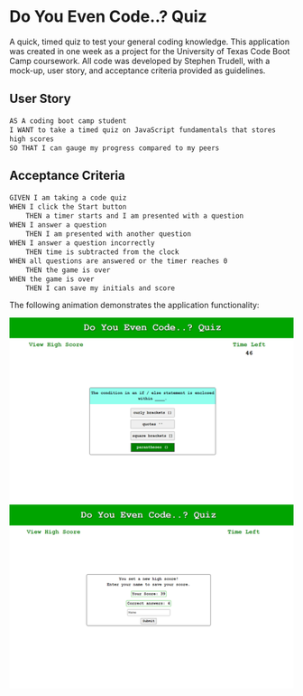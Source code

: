 # Do You Even Code..? Quiz

A quick, timed quiz to test your general coding knowledge. This application was created in one week as a project for the University of Texas Code Boot Camp coursework. All code was developed by Stephen Trudell, with a mock-up, user story, and acceptance criteria provided as guidelines.

## User Story

```
AS A coding boot camp student
I WANT to take a timed quiz on JavaScript fundamentals that stores high scores
SO THAT I can gauge my progress compared to my peers
```

## Acceptance Criteria

```
GIVEN I am taking a code quiz
WHEN I click the Start button
    THEN a timer starts and I am presented with a question
WHEN I answer a question
    THEN I am presented with another question
WHEN I answer a question incorrectly
    THEN time is subtracted from the clock
WHEN all questions are answered or the timer reaches 0
    THEN the game is over
WHEN the game is over
    THEN I can save my initials and score
```

The following animation demonstrates the application functionality:

![alt text](https://github.com/strudelAndCoffee/do-you-even-code-quiz/blob/main/assets/images/demo-screencap-2.png)
![alt text](https://github.com/strudelAndCoffee/do-you-even-code-quiz/blob/main/assets/images/demo-screencap-3.png)